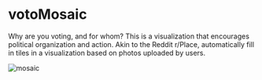 # votoMosaic

Why are you voting, and for whom? This is a visualization that encourages political organization and action.
Akin to the Reddit r/Place, automatically fill in tiles in a visualization based on photos uploaded by users.

![mosaic](output/nyc.jpeg)
